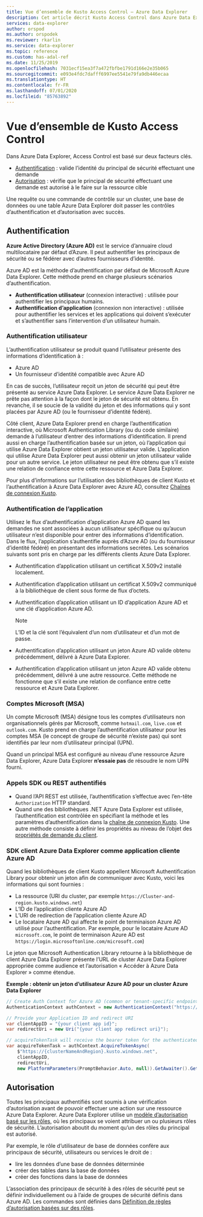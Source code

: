 ```yaml
---
title: Vue d’ensemble de Kusto Access Control – Azure Data Explorer
description: Cet article décrit Kusto Access Control dans Azure Data Explorer.
services: data-explorer
author: orspod
ms.author: orspodek
ms.reviewer: rkarlin
ms.service: data-explorer
ms.topic: reference
ms.custom: has-adal-ref
ms.date: 11/25/2019
ms.openlocfilehash: 7031ecf15ea3f7a472fbfbe1791d166e2e35b065
ms.sourcegitcommit: e093e4fdc7dafff6997ee5541e79fa9db446ecaa
ms.translationtype: HT
ms.contentlocale: fr-FR
ms.lasthandoff: 07/01/2020
ms.locfileid: "85763892"
---
```

# <a name="kusto-access-control-overview"></a>Vue d’ensemble de Kusto Access Control

Dans Azure Data Explorer, Access Control est basé sur deux facteurs clés.
* [Authentification](#authentication) : valide l’identité du principal de sécurité effectuant une demande
* [Autorisation](#authorization) : vérifie que le principal de sécurité effectuant une demande est autorisé à le faire sur la ressource cible

Une requête ou une commande de contrôle sur un cluster, une base de données ou une table Azure Data Explorer doit passer les contrôles d’authentification et d’autorisation avec succès.

## <a name="authentication"></a>Authentification

**Azure Active Directory (Azure AD)** est le service d’annuaire cloud multilocataire par défaut d’Azure. Il peut authentifier les principaux de sécurité ou se fédérer avec d’autres fournisseurs d’identité.

Azure AD est la méthode d’authentification par défaut de Microsoft Azure Data Explorer. Cette méthode prend en charge plusieurs scénarios d’authentification.
* **Authentification utilisateur** (connexion interactive) : utilisée pour authentifier les principaux humains.
* **Authentification d’application** (connexion non interactive) : utilisée pour authentifier les services et les applications qui doivent s’exécuter et s’authentifier sans l’intervention d’un utilisateur humain.

### <a name="user-authentication"></a>Authentification utilisateur

L’authentification utilisateur se produit quand l’utilisateur présente des informations d’identification à :
* Azure AD 
* Un fournisseur d’identité compatible avec Azure AD

En cas de succès, l’utilisateur reçoit un jeton de sécurité qui peut être présenté au service Azure Data Explorer. Le service Azure Data Explorer ne prête pas attention à la façon dont le jeton de sécurité est obtenu. En revanche, il se soucie de la validité du jeton et des informations qui y sont placées par Azure AD (ou le fournisseur d’identité fédéré).

Côté client, Azure Data Explorer prend en charge l’authentification interactive, où Microsoft Authentication Library (ou du code similaire) demande à l’utilisateur d’entrer des informations d’identification. Il prend aussi en charge l’authentification basée sur un jeton, où l’application qui utilise Azure Data Explorer obtient un jeton utilisateur valide. L’application qui utilise Azure Data Explorer peut aussi obtenir un jeton utilisateur valide pour un autre service. Le jeton utilisateur ne peut être obtenu que s’il existe une relation de confiance entre cette ressource et Azure Data Explorer.

Pour plus d’informations sur l’utilisation des bibliothèques de client Kusto et l’authentification à Azure Data Explorer avec Azure AD, consultez [Chaînes de connexion Kusto](../../api/connection-strings/kusto.md).

### <a name="application-authentication"></a>Authentification de l’application

Utilisez le flux d’authentification d’application Azure AD quand les demandes ne sont associées à aucun utilisateur spécifique ou qu’aucun utilisateur n’est disponible pour entrer des informations d’identification. Dans le flux, l’application s’authentifie auprès d’Azure AD (ou du fournisseur d’identité fédéré) en présentant des informations secrètes. Les scénarios suivants sont pris en charge par les différents clients Azure Data Explorer.

* Authentification d’application utilisant un certificat X.509v2 installé localement.
* Authentification d’application utilisant un certificat X.509v2 communiqué à la bibliothèque de client sous forme de flux d’octets.
* Authentification d’application utilisant un ID d’application Azure AD et une clé d’application Azure AD.

    > [!NOTE] 
    > L’ID et la clé sont l’équivalent d’un nom d’utilisateur et d’un mot de passe.

* Authentification d’application utilisant un jeton Azure AD valide obtenu précédemment, délivré à Azure Data Explorer.
* Authentification d’application utilisant un jeton Azure AD valide obtenu précédemment, délivré à une autre ressource. Cette méthode ne fonctionne que s’il existe une relation de confiance entre cette ressource et Azure Data Explorer.

### <a name="microsoft-accounts-msas"></a>Comptes Microsoft (MSA)

Un compte Microsoft (MSA) désigne tous les comptes d’utilisateurs non organisationnels gérés par Microsoft, comme `hotmail.com`, `live.com` et `outlook.com`.
Kusto prend en charge l’authentification utilisateur pour les comptes MSA (le concept de groupe de sécurité n’existe pas) qui sont identifiés par leur nom d’utilisateur principal (UPN).

Quand un principal MSA est configuré au niveau d’une ressource Azure Data Explorer, Azure Data Explorer **n’essaie pas** de résoudre le nom UPN fourni.

### <a name="authenticated-sdk-or-rest-calls"></a>Appels SDK ou REST authentifiés

* Quand l’API REST est utilisée, l’authentification s’effectue avec l’en-tête `Authorization` HTTP standard.
* Quand une des bibliothèques .NET Azure Data Explorer est utilisée, l’authentification est contrôlée en spécifiant la méthode et les paramètres d’authentification dans la [chaîne de connexion Kusto](../../api/connection-strings/kusto.md). Une autre méthode consiste à définir les propriétés au niveau de l’objet des [propriétés de demande du client](../../api/netfx/request-properties.md).

### <a name="azure-data-explorer-client-sdk-as-an-azure-ad-client-application"></a>SDK client Azure Data Explorer comme application cliente Azure AD

Quand les bibliothèques de client Kusto appellent Microsoft Authentification Library pour obtenir un jeton afin de communiquer avec Kusto, voici les informations qui sont fournies :

* La ressource (URI du cluster, par exemple `https://Cluster-and-region.kusto.windows.net`)
* L’ID de l’application cliente Azure AD
* L’URI de redirection de l’application cliente Azure AD
* Le locataire Azure AD qui affecte le point de terminaison Azure AD utilisé pour l’authentification. Par exemple, pour le locataire Azure AD `microsoft.com`, le point de terminaison Azure AD est `https://login.microsoftonline.com/microsoft.com`)

Le jeton que Microsoft Authentication Library retourne à la bibliothèque de client Azure Data Explorer présente l’URL de cluster Azure Data Explorer appropriée comme audience et l’autorisation « Accéder à Azure Data Explorer » comme étendue.

**Exemple : obtenir un jeton d’utilisateur Azure AD pour un cluster Azure Data Explorer**

```csharp
// Create Auth Context for Azure AD (common or tenant-specific endpoint):
AuthenticationContext authContext = new AuthenticationContext("https://login.microsoftonline.com/{Azure AD TenantID or name}");

// Provide your Application ID and redirect URI
var clientAppID = "{your client app id}";
var redirectUri = new Uri("{your client app redirect uri}");

// acquireTokenTask will receive the bearer token for the authenticated user
var acquireTokenTask = authContext.AcquireTokenAsync(
    $"https://{clusterNameAndRegion}.kusto.windows.net",
    clientAppID,
    redirectUri,
    new PlatformParameters(PromptBehavior.Auto, null)).GetAwaiter().GetResult();
```

## <a name="authorization"></a>Autorisation

Toutes les principaux authentifiés sont soumis à une vérification d’autorisation avant de pouvoir effectuer une action sur une ressource Azure Data Explorer.
Azure Data Explorer utilise un [modèle d’autorisation basé sur les rôles](role-based-authorization.md), où les principaux se voient attribuer un ou plusieurs rôles de sécurité. L’autorisation aboutit du moment qu’un des rôles du principal est autorisé.

Par exemple, le rôle d’utilisateur de base de données confère aux principaux de sécurité, utilisateurs ou services le droit de :
* lire les données d’une base de données déterminée
* créer des tables dans la base de données
* créer des fonctions dans la base de données

L’association des principaux de sécurité à des rôles de sécurité peut se définir individuellement ou à l’aide de groupes de sécurité définis dans Azure AD. Les commandes sont définies dans [Définition de règles d’autorisation basées sur des rôles](../security-roles.md).
